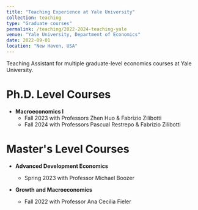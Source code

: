 ```yaml
---
title: "Teaching Experience at Yale University"
collection: teaching
type: "Graduate courses"
permalink: /teaching/2022-2024-teaching-yale
venue: "Yale University, Department of Economics"
date: 2022-09-01
location: "New Haven, USA"
---
```


Teaching Assistant for multiple graduate-level economics courses at Yale University.

Ph.D. Level Courses
======
* **Macroeconomics I**
  * Fall 2023 with Professors Zhen Huo & Fabrizio Zilibotti
  * Fall 2024 with Professors Pascual Restrepo & Fabrizio Zilibotti

Master's Level Courses
======
* **Advanced Development Economics**
  * Spring 2023 with Professor Michael Boozer

* **Growth and Macroeconomics**
  * Fall 2022 with Professor Ana Cecilia Fieler